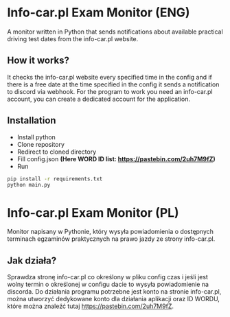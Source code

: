 
# Info-car.pl Exam Monitor (ENG)

A monitor written in Python that sends notifications about available practical driving test dates from the info-car.pl website.

## How it works?

It checks the info-car.pl website every specified time in the config and if there is a free date at the time specified in the config it sends a notification to discord via webhook. For the program to work you need an info-car.pl account, you can create a dedicated account for the application.

## Installation

- Install python
- Clone repository
- Redirect to cloned directory
- Fill config.json **(Here WORD ID list: https://pastebin.com/2uh7M9fZ)**
- Run

```bash
pip install -r requirements.txt
python main.py
```
# Info-car.pl Exam Monitor (PL)

Monitor napisany w Pythonie, który wysyła powiadomienia o dostępnych terminach egzaminów praktycznych na prawo jazdy ze strony info-car.pl.

## Jak działa?

Sprawdza stronę info-car.pl co określony w pliku config czas i jeśli jest wolny termin o określonej w configu dacie to wysyła powiadomienie na discorda. Do działania programu potrzebne jest konto na stronie info-car.pl, można utworzyć dedykowane konto dla działania aplikacji oraz ID WORDU, które można znaleźć tutaj https://pastebin.com/2uh7M9fZ.
